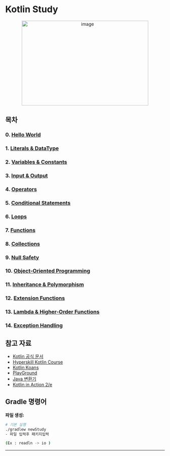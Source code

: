 # Kotlin Study

<div align="center">
<img width="400" height="267" alt="image" src="https://github.com/user-attachments/assets/d0d0f227-a5bf-4b3a-a332-6fa2c3dbf900" />
</div>

## 목차
### 0. [Hello World](https://github.com/dmp100/KotlinStudy/blob/44e3f1e468feb50a7e842cb9ec8e2bc9d53f7e1d/src/main/kotlin/Main.kt)
### 1. [Literals & DataType](./src/main/kotlin/literalanddatatype/README.md)
### 2. [Variables & Constants](./src/main/kotlin/variables/README.md)
### 3. [Input & Output](./src/main/kotlin/io/README.md)
### 4. [Operators](./src/main/kotlin/operators/README.md)
### 5. [Conditional Statements](./src/main/kotlin/conditionals/README.md)
### 6. [Loops](./src/main/kotlin/loops/README.md)
### 7. [Functions](./src/main/kotlin/functions/README.md)
### 8. [Collections](./src/main/kotlin/collections/README.md)
### 9. [Null Safety](./src/main/kotlin/nullsafety/README.md)
### 10. [Object-Oriented Programming](./src/main/kotlin/oop/README.md)
### 11. [Inheritance & Polymorphism](./src/main/kotlin/inheritance/README.md)
### 12. [Extension Functions](./src/main/kotlin/extensions/README.md)
### 13. [Lambda & Higher-Order Functions](./src/main/kotlin/lambda/README.md)
### 14. [Exception Handling](./src/main/kotlin/exceptions/README.md)

## 참고 자료
- [Kotlin 공식 문서](https://kotlinlang.org/docs/)
- [Hyperskill Kotlin Course](https://hyperskill.org/courses/69)
- [Kotlin Koans](https://play.kotlinlang.org/koans/overview)
- [PlayGround](https://play.kotlinlang.org/)
- [Java 변환기](https://www.codeconvert.ai/kotlin-to-java-converter)
- [Kotlin in Action 2/e](https://github.com/Kotlin/kotlin-in-action-2e)

## Gradle 명령어

**파일 생성:**
```bash
# 기본 실행 
./gradlew newStudy
- 파일 입력후 패키지입력 

(Ex : readln -> io )
```

---
